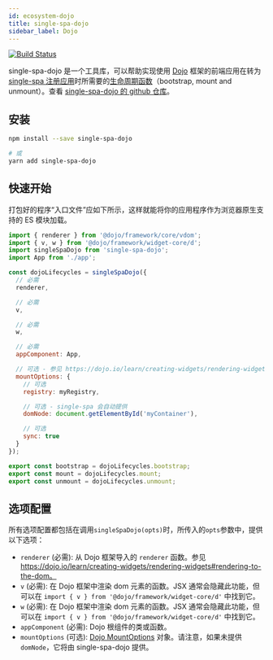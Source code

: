 ```yaml
---
id: ecosystem-dojo
title: single-spa-dojo
sidebar_label: Dojo
---
```


[![Build Status](https://travis-ci.com/single-spa/single-spa-dojo.svg?branch=master)](https://travis-ci.com/single-spa/single-spa-dojo)

single-spa-dojo 是一个工具库，可以帮助实现使用 [Dojo](https://dojo.io/) 框架的前端应用在转为 [single-spa 注册应用](configuration#registering-applications)时所需要的[生命周期函数](building-applications.md#registered-application-lifecycle)（bootstrap, mount and unmount）。查看 [single-spa-dojo 的 github 仓库](https://github.com/single-spa/single-spa-dojo)。


## 安装
```sh
npm install --save single-spa-dojo

# 或
yarn add single-spa-dojo
```

## 快速开始

打包好的程序“入口文件”应如下所示，这样就能将你的应用程序作为浏览器原生支持的 ES 模块加载。

```js
import { renderer } from '@dojo/framework/core/vdom';
import { v, w } from '@dojo/framework/widget-core/d';
import singleSpaDojo from 'single-spa-dojo';
import App from './app';

const dojoLifecycles = singleSpaDojo({
  // 必需
  renderer,

  // 必需
  v,

  // 必需
  w,

  // 必需
  appComponent: App,

  // 可选 - 参见 https://dojo.io/learn/creating-widgets/rendering-widgets#mountoptions-properties
  mountOptions: {
    // 可选
    registry: myRegistry,

    // 可选 - single-spa 会自动提供
    domNode: document.getElementById('myContainer'),

    // 可选
    sync: true
  }
});

export const bootstrap = dojoLifecycles.bootstrap;
export const mount = dojoLifecycles.mount;
export const unmount = dojoLifecycles.unmount;
```

## 选项配置

所有选项配置都包括在调用`singleSpaDojo(opts)`时，所传入的`opts`参数中，提供以下选项：

- `renderer` (必需): 从 Dojo 框架导入的 `renderer` 函数。参见 https://dojo.io/learn/creating-widgets/rendering-widgets#rendering-to-the-dom。
- `v` (必需): 在 Dojo 框架中渲染 dom 元素的函数。JSX 通常会隐藏此功能，但可以在 `import { v } from '@dojo/framework/widget-core/d'` 中找到它。
- `w` (必需):  在 Dojo 框架中渲染 dom 元素的函数。JSX 通常会隐藏此功能，但可以在 `import { v } from '@dojo/framework/widget-core/d'` 中找到它。
- `appComponent` (必需): Dojo 根组件的类或函数。
- `mountOptions` (可选): [Dojo MountOptions](https://dojo.io/learn/creating-widgets/rendering-widgets#mountoptions-properties) 对象。请注意，如果未提供 `domNode`，它将由 single-spa-dojo 提供。

